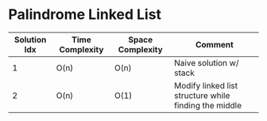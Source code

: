 # Palindrome Linked List

| Solution Idx | Time Complexity | Space Complexity | Comment                                               |
| ------------ | --------------- | ---------------- | ----------------------------------------------------- |
| 1            | O(n)            | O(n)             | Naive solution w/ stack                               |
| 2            | O(n)            | O(1)             | Modify linked list structure while finding the middle |
